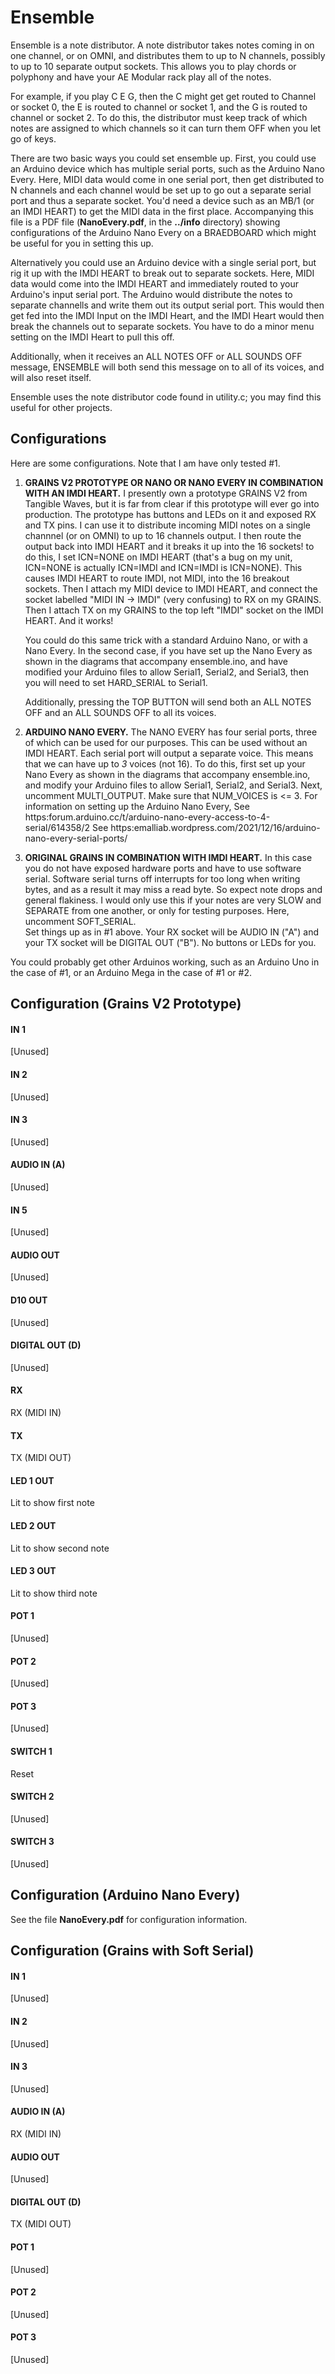 # Ensemble

Ensemble is a note distributor.  A note distributor takes notes coming in on one channel,
or on OMNI, and distributes them to up to N channels, possibly to up to 10 separate output
sockets.  This allows you to play chords or polyphony and have your AE Modular rack play
all of the notes.

For example, if you play C E G, then the C might get get routed to Channel or socket 0,
the E is routed to channel or socket 1, and the G is routed to channel or socket 2.  To do
this, the distributor must keep track of which notes are assigned to which channels so it
can turn them OFF when you let go of keys.

There are two basic ways you could set ensemble up.  First, you could use an Arduino 
device which has multiple serial ports, such as the Arduino Nano Every.  Here, MIDI data
would come in one serial port, then get distributed to N channels and each channel would
be set up to go out a separate serial port and thus a separate socket.  You'd need a device
such as an MB/1 (or an IMDI HEART) to get the MIDI data in the first place.
Accompanying this file is a PDF file (**NanoEvery.pdf**, in the **../info** directory) showing configurations of the Arduino Nano Every on
a BRAEDBOARD which might be useful for you in setting this up.

Alternatively you could use an Arduino device with a single serial port, but rig it up with
the IMDI HEART to break out to separate sockets.  Here, MIDI data would come into the IMDI
HEART and immediately routed to your Arduino's input serial port.  The Arduino would distribute
the notes to separate channells and write them out its output serial port.  This would then
get fed into the IMDI Input on the IMDI Heart, and the IMDI Heart would then break the channels
out to separate sockets.  You have to do a minor menu setting on the IMDI Heart to pull this off.

Additionally, when it receives an ALL NOTES OFF or ALL SOUNDS OFF message, ENSEMBLE will both send this message on to all of its voices, and will also reset itself.

Ensemble uses the note distributor code found in utility.c; you may find this useful for
other projects.


## Configurations
Here are some configurations.  Note that I am have only tested #1.

1. **GRAINS V2 PROTOTYPE OR NANO OR NANO EVERY IN COMBINATION WITH AN IMDI HEART.**
   I presently own a prototype GRAINS V2 from Tangible Waves, but
   it is far from clear if this prototype will ever go into production.  The prototype
   has buttons and LEDs on it and exposed RX and TX pins.  I can use it to distribute
   incoming MIDI notes on a single channnel (or on OMNI) to up to 16 channels output.
   I then route the output back into IMDI HEART and it breaks it up into the 16 sockets!
   to do this, I set ICN=NONE on IMDI HEART (that's a bug on my unit, ICN=NONE is actually
   ICN=IMDI and ICN=IMDI is ICN=NONE).  This causes IMDI HEART to route IMDI, not MIDI,
   into the 16 breakout sockets.  Then I attach my MIDI device to IMDI HEART, and connect 
   the socket labelled "MIDI IN -> IMDI" (very confusing) to RX on my GRAINS.  Then I
   attach TX on my GRAINS to the top left "IMDI" socket on the IMDI HEART.  And it works!

   You could do this same trick with a standard Arduino Nano, or with a Nano Every.  In
   the second case, if you have set up the Nano Every as shown in the diagrams that accompany
   ensemble.ino, and have modified your Arduino files to allow Serial1, Serial2, and Serial3,
   then you will need to set HARD\_SERIAL to Serial1.
   
   Additionally, pressing the TOP BUTTON will send both an ALL NOTES OFF and an ALL SOUNDS OFF to all its voices.


2. **ARDUINO NANO EVERY.**  The NANO EVERY has four serial ports, three of which can be used
   for our purposes.  This can be used without an IMDI HEART.  Each serial port will output
   a separate voice.  This means that we can have up to *3* voices (not 16).  To do this,
   first set up your Nano Every as shown in the diagrams that accompany ensemble.ino, 
   and modify your Arduino files to allow Serial1, Serial2, and Serial3.  Next, uncomment
   MULTI\_OUTPUT.  Make sure that NUM\_VOICES is <= 3.  For information on setting up the
   Arduino Nano Every,
   See https:forum.arduino.cc/t/arduino-nano-every-access-to-4-serial/614358/2
   See https:emalliab.wordpress.com/2021/12/16/arduino-nano-every-serial-ports/


3. **ORIGINAL GRAINS IN COMBINATION WITH IMDI HEART.**  In this case you do not have exposed
   hardware ports and have to use software serial.  Software serial turns off interrupts
   for too long when writing bytes, and as a result it may miss a read byte.  So expect 
   note drops and general flakiness. I would only use this if your notes are very SLOW 
   and SEPARATE from one another, or only for testing purposes.  Here, uncomment SOFT\_SERIAL.  
   Set things up as in #1 above.  Your RX socket will be AUDIO IN ("A") and your TX socket
   will be DIGITAL OUT ("B").  No buttons or LEDs for you.

You could probably get other Arduinos working, such as an Arduino Uno in the case of #1,
or an Arduino Mega in the case of #1 or #2.



## Configuration (Grains V2 Prototype)

#### IN 1
[Unused]
#### IN 2
[Unused]
#### IN 3
[Unused]
#### AUDIO IN (A)
[Unused]
#### IN 5
[Unused]
#### AUDIO OUT
[Unused]
#### D10 OUT
[Unused]
#### DIGITAL OUT (D) 
[Unused]
#### RX
RX (MIDI IN)
#### TX
TX (MIDI OUT)
#### LED 1 OUT
Lit to show first note
#### LED 2 OUT
Lit to show second note
#### LED 3 OUT
Lit to show third note
#### POT 1
[Unused]
#### POT 2
[Unused]
#### POT 3
[Unused]
#### SWITCH 1
Reset
#### SWITCH 2
[Unused]
#### SWITCH 3
[Unused]

## Configuration (Arduino Nano Every)

See the file **NanoEvery.pdf** for configuration information.

## Configuration (Grains with Soft Serial)

#### IN 1
[Unused]
#### IN 2
[Unused]
#### IN 3
[Unused]
#### AUDIO IN (A)
RX (MIDI IN)
#### AUDIO OUT
[Unused]
#### DIGITAL OUT (D) 
TX (MIDI OUT)
#### POT 1
[Unused]
#### POT 2
[Unused]
#### POT 3
[Unused]
